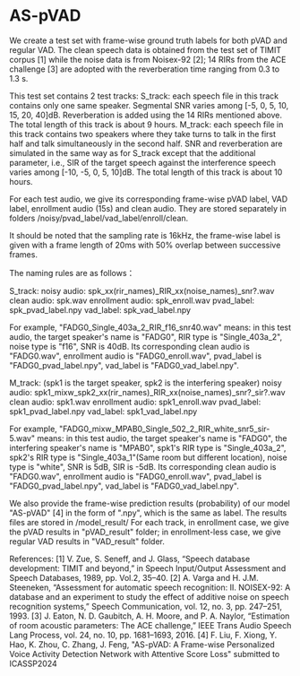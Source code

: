 # AS-pVAD

We create a test set with frame-wise ground truth labels for both pVAD and regular VAD.
The clean speech data is obtained from the test set of TIMIT corpus [1] while the noise data is from Noisex-92 [2];
14 RIRs from the ACE challenge [3] are adopted with the reverberation time ranging from 0.3 to 1.3 s. 

This test set contains 2 test tracks:
S_track: each speech file in this track contains only one same speaker. Segmental SNR varies among [-5, 0, 5, 10, 15, 20, 40]dB. Reverberation is added using the 14 RIRs mentioned above. The total length of this track is about 9 hours.
M_track: each speech file in this track contains two speakers where they take turns to talk in the first half and talk simultaneously in the second half. SNR and reverberation are simulated in the same way as for S_track except that the additional parameter, i.e., SIR of the target speech against the interference speech varies among [-10, -5, 0, 5, 10]dB. The total length of this track is about 10 hours.

For each test audio, we give its corresponding frame-wise pVAD label, VAD label, enrollment audio (15s) and clean audio. 
They are stored separately in folders /noisy/pvad_label/vad_label/enroll/clean.

It should be noted that the sampling rate is 16kHz, the frame-wise label is given with a frame length of 20ms with 50% overlap between successive frames. 

The naming rules are as follows：

S_track: 
noisy audio:      spk_xx(rir_names)_RIR_xx(noise_names)_snr?.wav
clean audio:      spk.wav
enrollment audio: spk_enroll.wav
pvad_label:       spk_pvad_label.npy
vad_label:        spk_vad_label.npy

For example, "FADG0_Single_403a_2_RIR_f16_snr40.wav" means: in this test audio, the target speaker's name is "FADG0", RIR type is "Single_403a_2", noise type is "f16", SNR is 40dB. Its corresponding clean audio is "FADG0.wav", enrollment audio is "FADG0_enroll.wav", pvad_label is "FADG0_pvad_label.npy", vad_label is "FADG0_vad_label.npy".


M_track: (spk1 is the target speaker, spk2 is the interfering speaker)
noisy audio:      spk1_mixw_spk2_xx(rir_names)_RIR_xx(noise_names)_snr?_sir?.wav
clean audio:      spk1.wav
enrollment audio: spk1_enroll.wav
pvad_label:       spk1_pvad_label.npy
vad_label:        spk1_vad_label.npy

For example, "FADG0_mixw_MPAB0_Single_502_2_RIR_white_snr5_sir-5.wav" means: in this test audio, the target speaker's name is "FADG0", the interfering speaker's name is "MPAB0", spk1's RIR type is "Single_403a_2", spk2's RIR type is "Single_403a_1"(Same room but different location), noise type is "white", SNR is 5dB, SIR is -5dB. Its corresponding clean audio is "FADG0.wav", enrollment audio is "FADG0_enroll.wav", pvad_label is "FADG0_pvad_label.npy", vad_label is "FADG0_vad_label.npy".

We also provide the frame-wise prediction results (probability) of our model "AS-pVAD" [4] in the form of ".npy", which is the same as label. The results files are stored in /model_result/ 
For each track, in enrollment case, we give the pVAD results in "pVAD_result" folder; in enrollment-less case, we give regular VAD results in "VAD_result" folder.


References:
[1] V. Zue, S. Seneff, and J. Glass, “Speech database development: TIMIT and beyond,” in Speech Input/Output Assessment and Speech Databases, 1989, pp. Vol.2, 35–40.
[2] A. Varga and H. J.M. Steeneken, “Assessment for automatic speech recognition: II. NOISEX-92: A database and an experiment to study the effect of additive noise on speech recognition systems,” Speech Communication, vol. 12, no. 3, pp. 247–251, 1993.
[3] J. Eaton, N. D. Gaubitch, A. H. Moore, and P. A. Naylor, “Estimation of room acoustic parameters: The ACE challenge,” IEEE Trans Audio Speech Lang Process, vol. 24, no. 10, pp. 1681–1693, 2016.
[4] F. Liu, F. Xiong, Y. Hao, K. Zhou, C. Zhang, J. Feng, "AS-pVAD: A Frame-wise Personalized Voice Activity Detection Network with Attentive Score Loss" submitted to ICASSP2024
